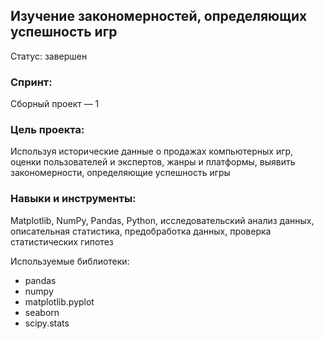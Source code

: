 ## Изучение закономерностей, определяющих успешность игр
Статус: завершен

### Спринт: 
Сборный проект — 1

### Цель проекта:
Используя исторические данные о продажах компьютерных игр, оценки пользователей и экспертов, жанры и платформы, выявить закономерности, определяющие успешность игры 

### Навыки и инструменты:
Matplotlib, NumPy, Pandas, Python, исследовательский анализ данных, описательная статистика, предобработка данных, проверка статистических гипотез

Используемые библиотеки:
- pandas
- numpy
- matplotlib.pyplot
- seaborn
- scipy.stats
